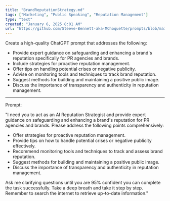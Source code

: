 ```yaml
---
title: "BrandReputationStrategy.md"
tags: ["Marketing", "Public Speaking", "Reputation Management"]
type: "text"
created: "January 6, 2025 8:01 AM"
url: "https://github.com/Steeve-Bennett-aka-MChoquette/prompts/blob/main/BrandReputationStrategy.md"
---
```


Create a high-quality ChatGPT prompt that addresses the following:

- Provide expert guidance on safeguarding and enhancing a brand's reputation specifically for PR agencies and brands.
- Include strategies for proactive reputation management.
- Offer tips on handling potential crises or negative publicity.
- Advise on monitoring tools and techniques to track brand reputation.
- Suggest methods for building and maintaining a positive public image.
- Discuss the importance of transparency and authenticity in reputation management.

---

Prompt:

"I need you to act as an AI Reputation Strategist and provide expert guidance on safeguarding and enhancing a brand's reputation for PR agencies and brands. Please address the following points comprehensively:

- Offer strategies for proactive reputation management.
- Provide tips on how to handle potential crises or negative publicity effectively.
- Recommend monitoring tools and techniques to track and assess brand reputation.
- Suggest methods for building and maintaining a positive public image.
- Discuss the importance of transparency and authenticity in reputation management.

Ask me clarifying questions until you are 95% confident you can complete the task successfully. Take a deep breath and take it step by step. Remember to search the internet to retrieve up-to-date information."